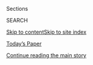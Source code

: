 <div id="app">

<div>

<div class="NYTAppHideMasthead css-zz1s19 e1suatyy0">

<div class="section css-ui9rw0 e1suatyy2">

<div class="css-11hrj97 er09x8g0">

<div class="css-6n7j50">

</div>

<span class="css-1dv1kvn">Sections</span>

<div class="css-10488qs">

<span class="css-1dv1kvn">SEARCH</span>

</div>

[Skip to content](#site-content)[Skip to site
index](#site-index)

</div>

<div class="css-10698na e1huz5gh0">

</div>

</div>

<div id="masthead-bar-one" class="section hasLinks css-15hmgas e1csuq9d3">

<div class="css-uqyvli e1csuq9d0">

</div>

<div class="css-1uqjmks e1csuq9d1">

</div>

<div class="css-9e9ivx">

[](https://myaccount.nytimes3xbfgragh.onion/auth/login?response_type=cookie&client_id=vi)

</div>

<div class="css-1bvtpon e1csuq9d2">

[Today’s Paper](https://www.nytimes3xbfgragh.onion/section/todayspaper)

</div>

</div>

</div>

</div>

<div data-aria-hidden="false">

<div id="site-content" data-role="main">

<div class="css-1ffjgkm">

</div>

<div id="top-wrapper" class="css-15p45cc eaca97t0" type="top">

<div id="top-slug" class="css-19x0jxb eaca97t1" hidden="">

Advertisement

</div>

[Continue reading the main
story](#after-top)

<div class="ad top-wrapper" style="text-align:center;height:100%;display:block;min-height:90px">

<div id="top" class="place-ad" data-position="top" data-size-key="top">

</div>

</div>

<div id="after-top">

</div>

</div>

<div id="collection-the-52619-issue" class="section css-15h4p1b e9abtgs0">

<div class="css-1j21atc e1svk9qx1">

<div class="css-fmiefx e1svk9qx2">

<div class="css-1hk7r2m eu54l5x0">

<div id="sponsor-wrapper" class="css-7a1pgi eaca97t0" type="sponsor" hidden="">

<div id="sponsor-slug" class="css-1l4mleb eaca97t1" hidden="">

Supported by

</div>

[Continue reading the main
story](#after-sponsor)

<div id="sponsor" class="ad sponsor-wrapper" style="text-align:left;height:100%;display:block">

</div>

<div id="after-sponsor">

</div>

</div>

</div>

### <span class="css-15smmd5 ezz4tcd1">[Magazine](/section/magazine)</span>

</div>

<div class="css-nfcc9b e1svk9qx3">

<div class="css-vl9dhg e1svk9qx5">

<div class="css-1nrhkj6 e1svk9qx6">

# The 5.26.19 Issue

<div class="follow-button-placeholder" data-collection-id="">

</div>

</div>

</div>

</div>

</div>

<div class="css-4svvz1 ekkqrpp0">

<div id="collection-highlights-container" class="section css-18l1u7x e46isfb1">

<div class="template-1 css-gfgt40 ekkqrpp1">

## Highlights

1.  ![<span class="css-13wzayb e1oaj3zl2"><span class="css-1dv1kvn">Credit</span>Gillian
    Laub for The New York
    Times</span>](https://static01.graylady3jvrrxbe.onion/images/2019/05/26/magazine/26View-Image10-promo/26View-Image10-promo-jumbo-v2.jpg)
    
    <div class="css-gjijuv">
    
    ### Feature
    
    ## [How ‘The View’ Became the Most Important Political TV Show in America](/2019/05/22/magazine/the-view-politics-tv.html)
    
    Not long ago, politicians didn’t take the daytime talk show
    seriously. Now it’s an essential campaign stop for Democrats and
    Republicans
    alike.
    
    <span class="css-1oaezp0"></span><span class="css-1q6w006 e4e4i5l3"></span><span class="css-9voj2j">By
    <span class="css-1baulvz last-byline" itemprop="name">Amanda
    FitzSimons</span></span>
    
    </div>

2.  ![<span class="css-1samh1w e1oaj3zl2"><span class="css-1dv1kvn">Credit</span>Joakim
    Eskildsen/Institute, for The New York
    Times</span>](https://static01.graylady3jvrrxbe.onion/images/2019/05/26/magazine/26mag-anti-semitism/26mag-anti-semitism-videoLarge.jpg)
    
    <div class="css-10wtrbd">
    
    ### Feature
    
    ## [The New German Anti-Semitism](/2019/05/21/magazine/anti-semitism-germany.html)
    
    For the nation’s estimated 200,000 Jews, new forms of old hatreds
    are stoking
    fear.
    
    <span class="css-1oaezp0"></span><span class="css-1q6w006 e4e4i5l3"></span><span class="css-9voj2j">By
    <span class="css-1baulvz last-byline" itemprop="name">James
    Angelos</span></span>
    
    </div>

3.  ![<span class="css-1samh1w e1oaj3zl2"><span class="css-1dv1kvn">Credit</span>Ilona
    Szwarc for The New York
    Times</span>](https://static01.graylady3jvrrxbe.onion/images/2019/05/26/magazine/26mag-hills-06/26mag-hills-06-videoLarge-v2.jpg)
    
    <div class="css-10wtrbd">
    
    ### Feature
    
    ## [‘The Hills’ Made Reality TV What It Is. Now It’s Back.](/2019/05/23/magazine/the-hills-reality-tv.html)
    
    Catch up with Brody, Heidi and (most of) the rest — plus, somehow,
    Mischa
    Barton?
    
    <span class="css-1oaezp0"></span><span class="css-1q6w006 e4e4i5l3"></span><span class="css-9voj2j">By
    <span class="css-1baulvz last-byline" itemprop="name">Irina
    Aleksander</span></span>
    
    </div>

4.  ![<span class="css-1samh1w e1oaj3zl2"><span class="css-1dv1kvn">Credit</span>Joachim
    Ladefoged for The New York
    Times</span>](https://static01.graylady3jvrrxbe.onion/images/2019/05/26/magazine/26mag-liverpool/26mag-liverpool-videoLarge-v3.jpg)
    
    <div class="css-10wtrbd">
    
    ### Feature
    
    ## [How Data (and Some Breathtaking Soccer) Brought Liverpool to the Cusp of Glory](/2019/05/22/magazine/soccer-data-liverpool.html)
    
    The club is finishing a phenomenal season — thanks in part to an
    unrivaled reliance on
    analytics.
    
    <span class="css-1oaezp0"></span><span class="css-1q6w006 e4e4i5l3"></span><span class="css-9voj2j">By
    <span class="css-1baulvz last-byline" itemprop="name">Bruce
    Schoenfeld</span></span>
    
    </div>

</div>

<div class="css-1xdhyk6 e46isfb0">

<div class="css-zk12ih ef6si7p0">

1.  ### Talk
    
    ![<span class="css-2s0ord e1oaj3zl2"><span class="css-1dv1kvn">Credit</span>Mamadi
    Doumbouya for The New York
    Times</span>](https://static01.graylady3jvrrxbe.onion/images/2019/05/26/magazine/26mag-talk/26mag-talk-videoLarge-v2.jpg)
    
    <div class="css-10wtrbd">
    
    ## [Wanda Sykes on Ignoring Michelle Obama and Leaving ‘Roseanne’](/interactive/2019/05/20/magazine/wanda-sykes-comedy-rosanne.html)
    
    “You could be a good person and a racist and not even know
    it.”
    
    <span class="css-me3p27"></span><span class="css-1q6w006 e4e4i5l3"></span><span class="css-9voj2j">By
    <span class="css-1baulvz last-byline" itemprop="name">David
    Marchese</span></span>
    
    </div>

2.  ### Screenland
    
    ![<span class="css-2s0ord e1oaj3zl2"><span class="css-1dv1kvn">Credit</span>via
    YouTube</span>](https://static01.graylady3jvrrxbe.onion/images/2019/05/26/magazine/26mag-screenland-hppromo/26mag-screenland-hppromo-videoLarge-v2.jpg)
    
    <div class="css-10wtrbd">
    
    ## [This Is What It Sounds Like When Brands Cry](/2019/05/22/magazine/burger-king-real-meals-ad.html)
    
    A Burger King commercial reveals the perils of corporate
    relatability.
    
    <span class="css-me3p27"></span><span class="css-1q6w006 e4e4i5l3"></span><span class="css-9voj2j">By
    <span class="css-1baulvz last-byline" itemprop="name">Lauren
    Oyler</span></span>
    
    </div>

3.  ### Eat
    
    ![<span class="css-2s0ord e1oaj3zl2"><span class="css-1dv1kvn">Credit</span>Bobby
    Doherty for The New York Times. Food Stylist: Maggie Ruggiero. Prop
    stylist: Margaret MacMillan
    Jones.</span>](https://static01.graylady3jvrrxbe.onion/images/2019/05/26/magazine/26mag-eat/26mag-eat-videoLarge.jpg)
    
    <div class="css-10wtrbd">
    
    ## [Don’t Fear the Artichoke. Cook It Whole.](/2019/05/22/magazine/dont-fear-the-artichoke-cook-it-whole.html)
    
    Boil artichokes spikes and all — they will shed their thorns and
    release their sweet, nutty
    goodness.
    
    <span class="css-me3p27"></span><span class="css-1q6w006 e4e4i5l3"></span><span class="css-9voj2j">By
    <span class="css-1baulvz last-byline" itemprop="name">Gabrielle
    Hamilton</span></span>
    
    </div>

4.  ### Letter of Recommendation
    
    ![<span class="css-2s0ord e1oaj3zl2"><span class="css-1dv1kvn">Credit</span>Illustration
    by Brian
    Rea</span>](https://static01.graylady3jvrrxbe.onion/images/2019/05/26/magazine/26mag-LOR-image1/26mag-LOR-image1-videoLarge-v2.jpg)
    
    <div class="css-10wtrbd">
    
    ## [Letter of Recommendation: Car Phones](/2019/05/21/magazine/letter-of-recommendation-car-phones.html)
    
    The phone\! It lowers my blood pressure, makes my skin feel better,
    reduces my anxiety about
    death.
    
    <span class="css-me3p27"></span><span class="css-1q6w006 e4e4i5l3"></span><span class="css-9voj2j">By
    <span class="css-1baulvz last-byline" itemprop="name">Devin
    Friedman</span></span>
    
    </div>

5.  ### The Ethicist
    
    ![<span class="css-2s0ord e1oaj3zl2"><span class="css-1dv1kvn">Credit</span>Illustration
    by Tomi
    Um</span>](https://static01.graylady3jvrrxbe.onion/images/2018/10/07/magazine/26mag-ethicist-image1/26mag-ethicist-image1-videoLarge-v31.jpg)
    
    <div class="css-10wtrbd">
    
    ## [I’m an Ethical Vegan. Can I Pay for a Client’s Carnivorous Meal?](/2019/05/21/magazine/ethical-vegan-dna-test-paternity-ethicist.html)
    
    The magazine’s Ethicist columnist on living up to ethical veganism,
    discovering your sibling’s progeny on Ancestry.com and faking
    religious
    belief.
    
    <span class="css-me3p27"></span><span class="css-1q6w006 e4e4i5l3"></span><span class="css-9voj2j">By
    <span class="css-1baulvz last-byline" itemprop="name">Kwame Anthony
    Appiah</span></span>
    
    </div>

</div>

</div>

<div class="css-1xdhyk6 e46isfb0">

<div class="css-zk12ih ef6si7p0">

1.  ### Judge John Hodgman
    
    ![<span class="css-2s0ord e1oaj3zl2"><span class="css-1dv1kvn">Credit</span>Illustration
    by Louise Zergaeng
    Pomeroy</span>](https://static01.graylady3jvrrxbe.onion/images/2019/02/12/magazine/Mag-Hodgman-1/Mag-Hodgman-1-videoLarge.jpg)
    
    <div class="css-10wtrbd">
    
    ## [Judge John Hodgman on Express Lane Tomfoolery](/2019/05/23/magazine/judge-john-hodgman-on-express-lane-tomfoolery.html)
    
    What if you have 11 items? What about
    12?
    
    <span class="css-me3p27"></span><span class="css-1q6w006 e4e4i5l3"></span><span class="css-9voj2j">By
    <span class="css-1baulvz last-byline" itemprop="name">Judge John
    Hodgman</span></span>
    
    </div>

2.  ### Tip
    
    ![<span class="css-2s0ord e1oaj3zl2"><span class="css-1dv1kvn">Credit</span>Illustration
    by
    Radio</span>](https://static01.graylady3jvrrxbe.onion/images/2019/05/26/magazine/26Mag-Tip-1/26Mag-Tip-1-videoLarge-v2.jpg)
    
    <div class="css-10wtrbd">
    
    ## [How to Lose a Tail](/2019/05/21/magazine/how-to-lose-a-tail-tip.html)
    
    Pay attention to your environment. Wear indistinct clothing.
    Consider a “heat
    run.”
    
    <span class="css-me3p27"></span><span class="css-1q6w006 e4e4i5l3"></span><span class="css-9voj2j">By
    <span class="css-1baulvz last-byline" itemprop="name">Malia
    Wollan</span></span>
    
    </div>

</div>

</div>

</div>

<div id="mid1-wrapper" class="css-1mn4oms eaca97t0" type="rank">

<div id="mid1-slug" class="css-1tag3rd eaca97t1">

Advertisement

</div>

[Continue reading the main
story](#after-mid1)

<div id="mid1" class="ad mid1-wrapper" style="text-align:center;height:100%;display:block">

</div>

<div id="after-mid1">

</div>

</div>

</div>

</div>

</div>

## Site Index

<div>

</div>

## Site Information Navigation

  - [© <span>2020</span> <span>The New York Times
    Company</span>](https://help.nytimes3xbfgragh.onion/hc/en-us/articles/115014792127-Copyright-notice)

<!-- end list -->

  - [NYTCo](https://www.nytco.com/)
  - [Contact
    Us](https://help.nytimes3xbfgragh.onion/hc/en-us/articles/115015385887-Contact-Us)
  - [Work with us](https://www.nytco.com/careers/)
  - [Advertise](https://nytmediakit.com/)
  - [T Brand Studio](http://www.tbrandstudio.com/)
  - [Your Ad
    Choices](https://www.nytimes3xbfgragh.onion/privacy/cookie-policy#how-do-i-manage-trackers)
  - [Privacy](https://www.nytimes3xbfgragh.onion/privacy)
  - [Terms of
    Service](https://help.nytimes3xbfgragh.onion/hc/en-us/articles/115014893428-Terms-of-service)
  - [Terms of
    Sale](https://help.nytimes3xbfgragh.onion/hc/en-us/articles/115014893968-Terms-of-sale)
  - [Site
    Map](https://spiderbites.nytimes3xbfgragh.onion)
  - [Help](https://help.nytimes3xbfgragh.onion/hc/en-us)
  - [Subscriptions](https://www.nytimes3xbfgragh.onion/subscription?campaignId=37WXW)

</div>

</div>
